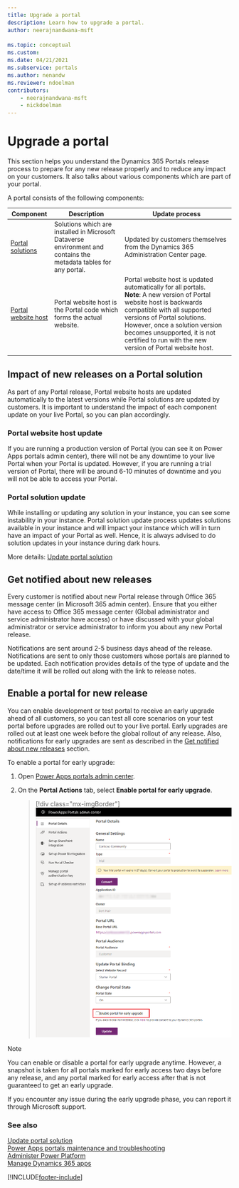 ```yaml
---
title: Upgrade a portal
description: Learn how to upgrade a portal.
author: neerajnandwana-msft

ms.topic: conceptual
ms.custom: 
ms.date: 04/21/2021
ms.subservice: portals
ms.author: nenandw
ms.reviewer: ndoelman
contributors:
    - neerajnandwana-msft
    - nickdoelman
---
```

 
# Upgrade a portal

This section helps you understand the Dynamics 365 Portals release process to prepare for any new release properly and to reduce any impact on your customers. It also talks about various components which are part of your portal.

A portal consists of the following components:

|Component|Description|Update process|
|---------|-----------|--------------|
|[Portal solutions](#portal-solution-update)|Solutions which are installed in Microsoft Dataverse environment and contains the metadata tables for any portal.|Updated by customers themselves from the Dynamics 365 Administration Center page.|
|[Portal website host](#portal-website-host-update)|Portal website host is the Portal code which forms the actual website.|Portal website host is updated automatically for all portals.<br>**Note**: A new version of Portal website host is backwards compatible with all supported versions of Portal solutions. However, once a solution version becomes unsupported, it is not certified to run with the new version of Portal website host.|
|||

## Impact of new releases on a Portal solution

As part of any Portal release, Portal website hosts are updated automatically to the latest versions while Portal solutions are updated by customers. It is important to understand the impact of each component update on your live Portal, so you can plan accordingly.

### Portal website host update

If you are running a production version of Portal (you can see it on Power Apps portals admin center), there will not be any downtime to your live Portal when your Portal is updated. However, if you are running a trial version of Portal, there will be around 6-10 minutes of downtime and you will not be able to access your Portal.

### Portal solution update

While installing or updating any solution in your instance, you can see some instability in your instance. Portal solution update process updates solutions available in your instance and will impact your instance which will in turn have an impact of your Portal as well. Hence, it is always advised to do solution updates in your instance during dark hours.

More details: [Update portal solution](update-portal-solution.md)

## Get notified about new releases

Every customer is notified about new Portal release through Office 365 message center (in Microsoft 365 admin center). Ensure that you either have access to Office 365 message center (Global administrator and service administrator have access) or have discussed with your global administrator or service administrator to inform you about any new Portal release.

Notifications are sent around 2-5 business days ahead of the release. Notifications are sent to only those customers whose portals are planned to be updated. Each notification provides details of the type of update and the date/time it will be rolled out along with the link to release notes.

## Enable a portal for new release

You can enable development or test portal to receive an early upgrade ahead of all customers, so you can test all core scenarios on your test portal before upgrades are rolled out to your live portal. Early upgrades are rolled out at least one week before the global rollout of any release. Also, notifications for early upgrades are sent as described in the [Get notified about new releases](#get-notified-about-new-releases) section.

To enable a portal for early upgrade:

1.	Open [Power Apps portals admin center](admin-overview.md).

2.	On the **Portal Actions** tab, select **Enable portal for early upgrade**.

    > [!div class="mx-imgBorder"]
    > ![Enable a portal for early upgrade.](../media/upgrade-portal.png "Enable a portal for early upgrade")

> [!NOTE]
> You can enable or disable a portal for early upgrade anytime. However, a snapshot is taken for all portals marked for early access two days before any release, and any portal marked for early access after that is not guaranteed to get an early upgrade.

If you encounter any issue during the early upgrade phase, you can report it through Microsoft support.

### See also

[Update portal solution](update-portal-solution.md) <br>
[Power Apps portals maintenance and troubleshooting](/training/modules/portals-maintenance-troubleshooting/) <br>
[Administer Power Platform](/power-platform/admin/admin-documentation) <br>
[Manage Dynamics 365 apps](/power-platform/admin/manage-apps)

[!INCLUDE[footer-include](../../../includes/footer-banner.md)]
